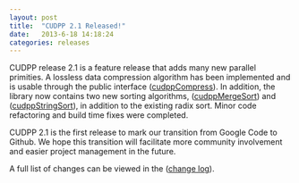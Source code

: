 ```yaml
---
layout: post
title:  "CUDPP 2.1 Released!"
date:   2013-6-18 14:18:24
categories: releases
---
```


CUDPP release 2.1 is a feature release that adds many new parallel primities.  A lossless data compression algorithm has been implemented and is usable through the public interface ([cudppCompress](http://cudpp.github.io/cudpp/2.1/group__public_interface.html#gae537bc8a91bb7d86f670c2065473b777)).  In addition, the library now contains two new sorting algorithms, ([cudppMergeSort](http://cudpp.github.io/cudpp/2.1/group__public_interface.html#ga6dfdfa4fd5c580302c5ab61b45c53b0a)) and ([cudppStringSort](http://cudpp.github.io/cudpp/2.1/group__public_interface.html#ga9436ce9ee1b4dfefa70ece1b3776f338)), in addition to the existing radix sort.  Minor code refactoring and build time fixes were completed.

CUDPP 2.1 is the first release to mark our transition from Google Code to Github.  We hope this transition will facilitate more community involvement and easier project management in the future.

A full list of changes can be viewed in the ([change log](http://cudpp.github.io/cudpp/2.1/changelog.html)).